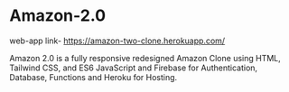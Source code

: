 # Amazon-2.0


web-app link- https://amazon-two-clone.herokuapp.com/

Amazon 2.0 is a fully responsive redesigned Amazon Clone using HTML, Tailwind CSS, and ES6 JavaScript and Firebase for Authentication, Database, Functions and Heroku for Hosting.
